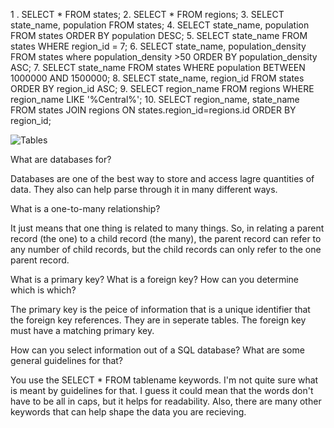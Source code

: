 1 . SELECT * FROM states;
2. SELECT * FROM regions;
3. SELECT state_name, population FROM states;
4. SELECT state_name, population FROM states ORDER BY population DESC;
5. SELECT state_name FROM states WHERE region_id = 7;
6. SELECT state_name, population_density FROM states where population_density >50 ORDER BY population_density ASC;
7. SELECT state_name FROM states WHERE population BETWEEN 1000000 AND 1500000;
8. SELECT state_name, region_id FROM states ORDER BY region_id ASC;
9. SELECT region_name FROM regions WHERE region_name LIKE '%Central%';
10. SELECT region_name, state_name FROM states JOIN regions ON states.region_id=regions.id ORDER BY region_id;

![Tables](/Desktop/DBC/Phase-0/week-8/database-intro/Schema_for_8.4)

What are databases for?

Databases are one of the best way to store and access lagre quantities of data. They also can help parse through it in many different ways.

What is a one-to-many relationship?

It just means that one thing is related to many things. So, in relating a parent record (the one) to a child record (the many), the parent record can refer to any number of child records, but the child records can only refer to the one parent record.

What is a primary key? What is a foreign key? How can you determine which is which?

The primary key is the peice of information that is a unique identifier that the foreign key references. They are in seperate tables. The foreign key must have a matching primary key.

How can you select information out of a SQL database? What are some general guidelines for that?

You use the SELECT * FROM tablename keywords. I'm not quite sure what is meant by guidelines for that. I guess it could mean that the words don't have to be all in caps, but it helps for readability. Also, there are many other keywords that can help shape the data you are recieving.